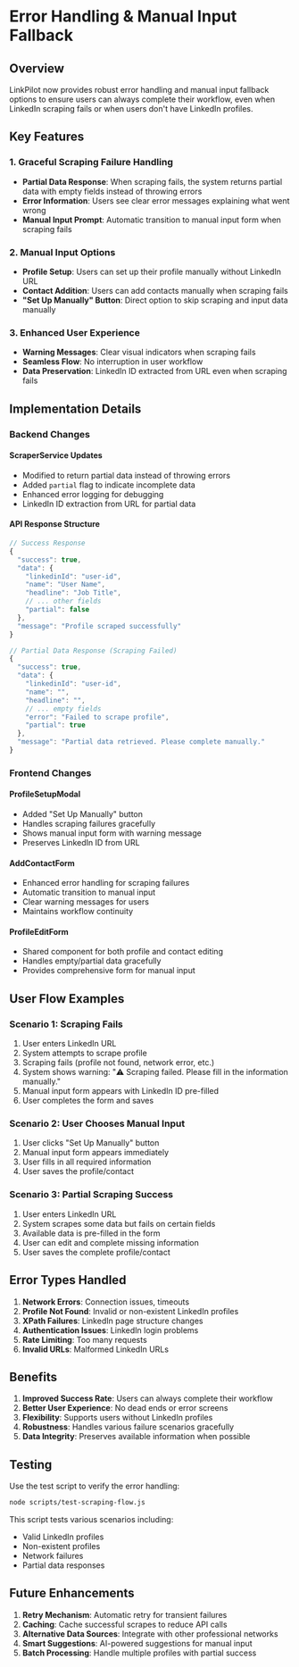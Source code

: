 # Error Handling & Manual Input Fallback

## Overview

LinkPilot now provides robust error handling and manual input fallback options to ensure users can always complete their workflow, even when LinkedIn scraping fails or when users don't have LinkedIn profiles.

## Key Features

### 1. Graceful Scraping Failure Handling

- **Partial Data Response**: When scraping fails, the system returns partial data with empty fields instead of throwing errors
- **Error Information**: Users see clear error messages explaining what went wrong
- **Manual Input Prompt**: Automatic transition to manual input form when scraping fails

### 2. Manual Input Options

- **Profile Setup**: Users can set up their profile manually without LinkedIn URL
- **Contact Addition**: Users can add contacts manually when scraping fails
- **"Set Up Manually" Button**: Direct option to skip scraping and input data manually

### 3. Enhanced User Experience

- **Warning Messages**: Clear visual indicators when scraping fails
- **Seamless Flow**: No interruption in user workflow
- **Data Preservation**: LinkedIn ID extracted from URL even when scraping fails

## Implementation Details

### Backend Changes

#### ScraperService Updates
- Modified to return partial data instead of throwing errors
- Added `partial` flag to indicate incomplete data
- Enhanced error logging for debugging
- LinkedIn ID extraction from URL for partial data

#### API Response Structure
```javascript
// Success Response
{
  "success": true,
  "data": {
    "linkedinId": "user-id",
    "name": "User Name",
    "headline": "Job Title",
    // ... other fields
    "partial": false
  },
  "message": "Profile scraped successfully"
}

// Partial Data Response (Scraping Failed)
{
  "success": true,
  "data": {
    "linkedinId": "user-id",
    "name": "",
    "headline": "",
    // ... empty fields
    "error": "Failed to scrape profile",
    "partial": true
  },
  "message": "Partial data retrieved. Please complete manually."
}
```

### Frontend Changes

#### ProfileSetupModal
- Added "Set Up Manually" button
- Handles scraping failures gracefully
- Shows manual input form with warning message
- Preserves LinkedIn ID from URL

#### AddContactForm
- Enhanced error handling for scraping failures
- Automatic transition to manual input
- Clear warning messages for users
- Maintains workflow continuity

#### ProfileEditForm
- Shared component for both profile and contact editing
- Handles empty/partial data gracefully
- Provides comprehensive form for manual input

## User Flow Examples

### Scenario 1: Scraping Fails
1. User enters LinkedIn URL
2. System attempts to scrape profile
3. Scraping fails (profile not found, network error, etc.)
4. System shows warning: "⚠️ Scraping failed. Please fill in the information manually."
5. Manual input form appears with LinkedIn ID pre-filled
6. User completes the form and saves

### Scenario 2: User Chooses Manual Input
1. User clicks "Set Up Manually" button
2. Manual input form appears immediately
3. User fills in all required information
4. User saves the profile/contact

### Scenario 3: Partial Scraping Success
1. User enters LinkedIn URL
2. System scrapes some data but fails on certain fields
3. Available data is pre-filled in the form
4. User can edit and complete missing information
5. User saves the complete profile/contact

## Error Types Handled

1. **Network Errors**: Connection issues, timeouts
2. **Profile Not Found**: Invalid or non-existent LinkedIn profiles
3. **XPath Failures**: LinkedIn page structure changes
4. **Authentication Issues**: LinkedIn login problems
5. **Rate Limiting**: Too many requests
6. **Invalid URLs**: Malformed LinkedIn URLs

## Benefits

1. **Improved Success Rate**: Users can always complete their workflow
2. **Better User Experience**: No dead ends or error screens
3. **Flexibility**: Supports users without LinkedIn profiles
4. **Robustness**: Handles various failure scenarios gracefully
5. **Data Integrity**: Preserves available information when possible

## Testing

Use the test script to verify the error handling:
```bash
node scripts/test-scraping-flow.js
```

This script tests various scenarios including:
- Valid LinkedIn profiles
- Non-existent profiles
- Network failures
- Partial data responses

## Future Enhancements

1. **Retry Mechanism**: Automatic retry for transient failures
2. **Caching**: Cache successful scrapes to reduce API calls
3. **Alternative Data Sources**: Integrate with other professional networks
4. **Smart Suggestions**: AI-powered suggestions for manual input
5. **Batch Processing**: Handle multiple profiles with partial success 